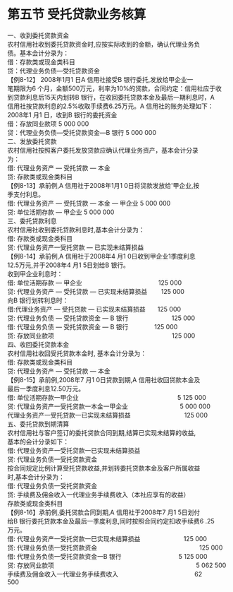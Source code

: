# 第五节 受托贷款业务核算

一、收到委托贷款资金<br />
      农村信用社收到委托贷款资金时,应按实际收到的金额，确认代理业务负<br />
      债。基本会计分录为：<br />
      借：存款类或现金类科目<br />
      贷：代理业务负债—受托贷款资金<br />
      【例8-12】 2008年1月1 日A 信用社接受B 银行委托,发放给甲企业一<br />
      笔期限为6 个月，金额500万元，利率为10%的贷款，合同约定：信用社应于收<br />
      到贷款利息后15天内划转B 银行，在收回委托贷款本金及最后一期利息时，A<br />
      信用社按贷款利息的2.5%收取手续费6.25万元。A 信用社的账务处理如下：<br />
      2008年1 月1 日，收到B 银行的委托资金<br />
      借：存放同业款项 5 000 000<br />
      贷：代理业务负债—受托贷款资金—B 银行 5 000 000<br />
      二、发放委托贷款<br />
      农村信用社按照客户委托发放贷款应确认代理业务资产，基本会计分录<br />
      为：
      <br />
      借: 代理业务资产 — 受托贷款 — 本金<br />
      贷: 存款类或现金类科目<br />
      【例8-13】承前例,A 信用社于2008年1月1 0日将贷款发放给'甲企业,按<br />
      季支付利息。<br />
      借: 代理业务资产 — 受托贷款 — 本金 — 甲企业 5 000 000<br />
      贷: 单位活期存款 — 甲企业 5 000 000<br />
      三、委托贷款利息<br />
      农村信用社收到委托贷款利息时,基本会计分录为：<br />
      借: 存款类或现金类科目<br />
      贷: 代理业务资产一受托贷款 — 已实现未结算损益<br />
      【例8-14】承前例,A 信用社于2008年4 月1 0日收到甲企业1季度利息<br />
      12.5万元,并于2008年4 月1 5日划给B 银行。<br />
      收到甲企业利息时：<br />
      借: 单位活期存款 — 甲企业&nbsp;&nbsp;&nbsp;&nbsp;&nbsp;&nbsp;&nbsp;&nbsp;&nbsp;&nbsp;&nbsp;&nbsp;&nbsp;&nbsp;&nbsp;&nbsp;&nbsp;&nbsp;&nbsp;&nbsp;&nbsp;&nbsp;&nbsp;&nbsp;&nbsp;&nbsp;&nbsp;&nbsp;&nbsp;&nbsp;&nbsp;&nbsp;&nbsp;&nbsp;&nbsp;&nbsp;&nbsp;&nbsp;&nbsp;&nbsp;&nbsp;&nbsp;&nbsp;&nbsp;125 000<br />
      贷: 代理业务资产 — 受托贷款 — 已实现未结算损益&nbsp;&nbsp;&nbsp;&nbsp;&nbsp;&nbsp;&nbsp;&nbsp;125 000<br />
      向B 银行划转利息时：<br />
      借:代理业务资产 — 受托贷款 — 已实现未结算损益&nbsp;&nbsp;&nbsp;&nbsp;&nbsp;&nbsp;&nbsp;125 000<br />
      贷: 代理业务负债 — 受托贷款资金 — B 银行&nbsp;&nbsp;&nbsp;&nbsp;&nbsp;&nbsp;&nbsp;&nbsp;&nbsp;&nbsp;&nbsp;&nbsp;&nbsp;&nbsp;&nbsp;&nbsp;&nbsp;&nbsp;&nbsp;&nbsp;&nbsp;&nbsp;&nbsp;&nbsp;&nbsp;125 000<br />
      借: 代理业务负债 — 受托贷款资金 — B 银行&nbsp;&nbsp;&nbsp;&nbsp;&nbsp;&nbsp;&nbsp;&nbsp;&nbsp;&nbsp;&nbsp;&nbsp;&nbsp; &nbsp;125 000<br />
      贷: 存放同业款项&nbsp;&nbsp;&nbsp;&nbsp;&nbsp;&nbsp;&nbsp;&nbsp;&nbsp;&nbsp;&nbsp;&nbsp;&nbsp;&nbsp;&nbsp;&nbsp;&nbsp;&nbsp;&nbsp;&nbsp;&nbsp;&nbsp;&nbsp;&nbsp;&nbsp;&nbsp;&nbsp;&nbsp;&nbsp;&nbsp;&nbsp;&nbsp;&nbsp;&nbsp;&nbsp;&nbsp;&nbsp;&nbsp;&nbsp;&nbsp;&nbsp;&nbsp;&nbsp;&nbsp;&nbsp;&nbsp;&nbsp;&nbsp;&nbsp;&nbsp;&nbsp;&nbsp;&nbsp;&nbsp;&nbsp;&nbsp;&nbsp;&nbsp;&nbsp;&nbsp;&nbsp;&nbsp;&nbsp;&nbsp;&nbsp;&nbsp;&nbsp;&nbsp;125 000&nbsp;&nbsp;&nbsp;&nbsp;<br />
      四、收回委托贷款本金<br />
      农村信用社收回受托贷款本金时, 基本会计分录为：<br />
      借: 存款类或现金类科目<br />
      贷: 代理业务资产 — 受托贷款 — 本金<br />
      【例8-15】承前例,2008年7 月1 0日贷款到期,A 信用社收回贷款本金及<br />
      最后一季度利息12.50万元。<br />
      借: 单位活期存款一甲企业 &nbsp;&nbsp;&nbsp;&nbsp;&nbsp;&nbsp;&nbsp;&nbsp;&nbsp;&nbsp;&nbsp;&nbsp;&nbsp;&nbsp;&nbsp;&nbsp;&nbsp;&nbsp;&nbsp;&nbsp;&nbsp;&nbsp;&nbsp;&nbsp;&nbsp;&nbsp;&nbsp;&nbsp;&nbsp;&nbsp;&nbsp;&nbsp;&nbsp;&nbsp;&nbsp;&nbsp;&nbsp;&nbsp;&nbsp;&nbsp;&nbsp;&nbsp;&nbsp;&nbsp;&nbsp;&nbsp;&nbsp;&nbsp;&nbsp;&nbsp;&nbsp;&nbsp;&nbsp;&nbsp;&nbsp;&nbsp;5 125 000<br />
      贷: 代理业务资产一受托贷款一本金一甲企业 &nbsp;&nbsp;&nbsp;&nbsp;&nbsp;&nbsp;&nbsp;&nbsp;&nbsp;&nbsp;&nbsp;&nbsp;&nbsp;&nbsp;&nbsp;&nbsp;&nbsp;&nbsp;&nbsp;&nbsp;&nbsp;&nbsp;&nbsp;&nbsp;&nbsp;&nbsp;&nbsp;&nbsp;&nbsp;5 000 000<br />
      代理业务资产一受托贷款一已实现未结算损益 &nbsp;&nbsp;&nbsp;&nbsp;&nbsp;&nbsp;&nbsp;&nbsp;&nbsp;&nbsp;&nbsp;&nbsp;&nbsp;&nbsp;&nbsp;&nbsp;&nbsp;&nbsp;&nbsp;&nbsp;&nbsp;&nbsp;&nbsp;&nbsp;&nbsp;&nbsp;&nbsp;&nbsp;&nbsp;&nbsp;125 000<br />
      五、委托贷款到期清算<br />
      农村信用社与客户签订的委托贷款合同到期,结算已实现未结算的收益,<br />
      基本的会计分录如下：<br />
      借: 代理业务资产一受托贷款一已实现未结算损益<br />
      贷: 代理业务负债一受托贷款资金<br />
      按合同规定比例计算受托贷款收益,并划转委托贷款本金及客户所属收益<br />
      时,基本会计分录为：<br />
      借: 代理业务负债一受托贷款资金<br />
      贷: 手续费及佣金收入一代理业务手续费收入（本社应享有的收益）<br />
      存款类或现金类科目<br />
      【例8-16】承前例,委托贷款合同到期,A 信用社于2008年7 月1 5日划付<br />
      给B 银行委托贷款本金及最后一季度利息,同时按照合同约定扣收手续费6 .25<br />
      万元。<br />
      借: 代理业务资产一受托贷款一巳实现未结算损益&nbsp;&nbsp;&nbsp;&nbsp;&nbsp;&nbsp;&nbsp;&nbsp;&nbsp;&nbsp;&nbsp;&nbsp;&nbsp;&nbsp;&nbsp;&nbsp;&nbsp;&nbsp;&nbsp;&nbsp;&nbsp;&nbsp;&nbsp;&nbsp;&nbsp;125 000<br />
      贷: 代理业务负债一受托贷款资金&nbsp;&nbsp;&nbsp;&nbsp;&nbsp;&nbsp;&nbsp;&nbsp;&nbsp;&nbsp;&nbsp;&nbsp;&nbsp;&nbsp;&nbsp;&nbsp;&nbsp;&nbsp;&nbsp;&nbsp;&nbsp;&nbsp;&nbsp;&nbsp;&nbsp;&nbsp;&nbsp;&nbsp;&nbsp;&nbsp;&nbsp;&nbsp;&nbsp;&nbsp;&nbsp;&nbsp;&nbsp;&nbsp;&nbsp;&nbsp;&nbsp;&nbsp;&nbsp;&nbsp;&nbsp;&nbsp;&nbsp;&nbsp;&nbsp;&nbsp;&nbsp;&nbsp;&nbsp;&nbsp;&nbsp;&nbsp;&nbsp;&nbsp;&nbsp;125 000<br />
      借: 代理业务负债一受托贷款资金一B 银行&nbsp;&nbsp;&nbsp;&nbsp;&nbsp;&nbsp;&nbsp;&nbsp;&nbsp;&nbsp;&nbsp;&nbsp;&nbsp;&nbsp;&nbsp;&nbsp;&nbsp;&nbsp;&nbsp;&nbsp;&nbsp;&nbsp;&nbsp;&nbsp;&nbsp;&nbsp;&nbsp;&nbsp;&nbsp;&nbsp;&nbsp;&nbsp;&nbsp;5 125 000<br />
      贷: 存放同业款项&nbsp;&nbsp;&nbsp;&nbsp;&nbsp;&nbsp;&nbsp;&nbsp;&nbsp;&nbsp;&nbsp;&nbsp;&nbsp;&nbsp;&nbsp;&nbsp;&nbsp;&nbsp;&nbsp;&nbsp;&nbsp;&nbsp;&nbsp;&nbsp;&nbsp;&nbsp;&nbsp;&nbsp;&nbsp;&nbsp;&nbsp;&nbsp;&nbsp;&nbsp;&nbsp;&nbsp;&nbsp;&nbsp;&nbsp;&nbsp;&nbsp;&nbsp;&nbsp;&nbsp;&nbsp;&nbsp;&nbsp;&nbsp;&nbsp;&nbsp;&nbsp;&nbsp;&nbsp;&nbsp;&nbsp;&nbsp;&nbsp;&nbsp;&nbsp;&nbsp;&nbsp;&nbsp;&nbsp;&nbsp;&nbsp;&nbsp;&nbsp;&nbsp;&nbsp;&nbsp;&nbsp;&nbsp;&nbsp;&nbsp;&nbsp;&nbsp;&nbsp;&nbsp;&nbsp;&nbsp;&nbsp;&nbsp;5 062 500<br />
      手续费及佣金收入一代理业务手续费收入&nbsp;&nbsp;&nbsp;&nbsp;&nbsp;&nbsp;&nbsp;&nbsp;&nbsp;&nbsp;&nbsp;&nbsp;&nbsp;&nbsp;&nbsp;&nbsp;&nbsp;&nbsp;&nbsp;&nbsp;&nbsp;&nbsp;&nbsp;&nbsp;&nbsp;&nbsp;&nbsp;&nbsp;&nbsp;&nbsp;&nbsp;&nbsp;&nbsp;&nbsp;&nbsp;&nbsp;&nbsp;&nbsp;&nbsp;&nbsp;&nbsp;&nbsp;&nbsp;&nbsp;62 500&nbsp;&nbsp;&nbsp;&nbsp;&nbsp;&nbsp;&nbsp;&nbsp;&nbsp;&nbsp;&nbsp;&nbsp;&nbsp;&nbsp;&nbsp;&nbsp;&nbsp;&nbsp;&nbsp;&nbsp;&nbsp;&nbsp;&nbsp;&nbsp;&nbsp;&nbsp;&nbsp;&nbsp;